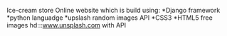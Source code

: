 Ice-cream store Online website which is build using:
              *Django framework
              *python languadge
              *upslash random images API
              *CSS3
              *HTML5
free images hd:::www.unsplash.com with API
